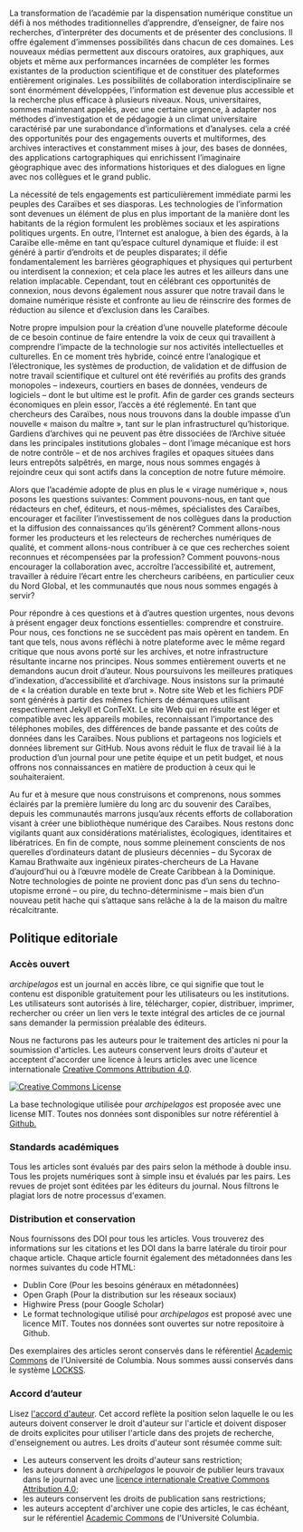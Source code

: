 La transformation de l’académie par la dispensation numérique constitue un défi à nos méthodes traditionnelles d’apprendre, d’enseigner, de faire nos recherches, d’interpréter des documents et de présenter des conclusions. Il offre également d’immenses possibilités dans chacun de ces domaines. Les nouveaux médias permettent aux discours oratoires, aux graphiques, aux objets et même aux performances incarnées de compléter les formes existantes de la production scientifique et de constituer des plateformes entièrement originales. Les possibilités de collaboration interdisciplinaire se sont énormément développées, l’information est devenue plus accessible et la recherche plus efficace à plusieurs niveaux. Nous, universitaires, sommes maintenant appelés, avec une certaine urgence, à adapter nos méthodes d’investigation et de pédagogie à un climat universitaire caractérisé par une surabondance d’informations et d’analyses. cela a créé des opportunités pour des engagements ouverts et multiformes, des archives interactives et constamment mises à jour, des bases de données, des applications cartographiques qui enrichissent l’imaginaire géographique avec des informations historiques et des dialogues en ligne avec nos collègues et le grand public.

La nécessité de tels engagements est particulièrement immédiate parmi les peuples des Caraïbes et ses diasporas. Les technologies de l’information sont devenues un élément de plus en plus important de la manière dont les habitants de la région formulent les problèmes sociaux et les aspirations politiques urgents. En outre, l’Internet est analogue, à bien des égards, à la Caraïbe elle-même en tant qu’espace culturel dynamique et fluide: il est généré à partir d’endroits et de peuples disparates; il défie fondamentalement les barrières géographiques et physiques qui perturbent  ou interdisent la connexion; et cela place les autres et les ailleurs dans une relation implacable. Cependant, tout en célébrant ces opportunités de connexion, nous devons également nous assurer que notre travail dans le domaine numérique résiste et confronte au lieu de réinscrire des formes de réduction au silence et d’exclusion dans les Caraïbes.

Notre propre impulsion pour la création d’une nouvelle plateforme découle de ce besoin continue de faire entendre la voix de ceux qui travaillent à comprendre l’impacte de la technologie sur nos activités intellectuelles et culturelles. En ce moment très hybride, coincé entre l’analogique et l’électronique, les systèmes de production, de validation et de diffusion de notre travail scientifique et culturel ont été revérifiés au profits des grands monopoles – indexeurs, courtiers en bases de données, vendeurs de logiciels – dont le but ultime est le profit. Afin de garder ces grands secteurs économiques en plein essor, l’accès a été réglementé. En tant que chercheurs des Caraïbes, nous nous trouvons dans la double impasse d’un nouvelle « maison du maître », tant sur le plan infrastructurel qu’historique. Gardiens d’archives qui ne peuvent pas être dissociées de l’Archive située dans les principales institutions globales – dont l’image mécanique est hors de notre contrôle – et de nos archives fragiles et opaques situées dans leurs entrepôts salpêtrés, en marge, nous nous sommes engagés à rejoindre ceux qui sont actifs dans la conception de notre future mémoire.

Alors que l’académie adopte de plus en plus le « virage numérique », nous posons les questions suivantes: Comment pouvons-nous, en tant que rédacteurs en chef, éditeurs, et nous-mêmes, spécialistes des Caraïbes, encourager et faciliter l’investissement de nos collègues dans la production et la diffusion des connaissances qu’ils génèrent? Comment allons-nous former les producteurs et les relecteurs de recherches numériques de qualité, et comment allons-nous contribuer à ce que ces recherches soient reconnues et récompensées par la profession? Comment pouvons-nous encourager la collaboration avec, accroître l’accessibilité et, autrement, travailler à réduire l’écart entre les chercheurs caribéens, en particulier ceux du Nord Global, et les communautés que nous nous sommes engagés à servir?

Pour répondre à ces questions et à d’autres question urgentes, nous devons à présent engager deux fonctions essentielles: comprendre et construire. Pour nous, ces fonctions ne se succèdent pas mais opèrent en tandem. En tant que tels, nous avons réfléchi à notre plateforme avec le même regard critique que nous avons porté sur les archives, et notre infrastructure résultante incarne nos principes. Nous sommes entièrement ouverts et ne demandons aucun droit d’auteur. Nous poursuivons les meilleures pratiques d’indexation, d’accessibilité et d’archivage. Nous insistons sur la primauté de « la création durable en texte brut ». Notre site Web et les fichiers PDF sont générés à partir des mêmes fichiers de démarques utilisant respectivement Jekyll et ConTeXt. Le site Web qui en résulte est léger et compatible avec les appareils mobiles, reconnaissant l’importance des téléphones mobiles, des différences de bande passante et des coûts de données dans les Caraïbes. Nous publions et partageons nos logiciels et données librement sur GitHub. Nous avons réduit le flux de travail lié à la production d’un journal pour une petite équipe et un petit budget, et nous offrons nos connaissances en matière de production à ceux qui le souhaiteraient.

Au fur et à mesure que nous construisons et comprenons, nous sommes éclairés par la première lumière du long arc du souvenir des Caraïbes, depuis les communautés marrons jusqu’aux récents efforts de collaboration visant à créer une bibliothèque numérique des Caraïbes. Nous restons donc vigilants quant aux considérations matérialistes, écologiques, identitaires et libératrices. En fin de compte, nous somme pleinement conscients de nos querelles d’ordinateurs datant de plusieurs décennies – du Sycorax de Kamau Brathwaite aux ingénieux pirates-chercheurs de La Havane d’aujourd’hui ou à l’œuvre modèle de Create Caribbean à la Dominique. Notre technologies de pointe ne provient donc pas d’un sens du techno-utopisme erroné – ou pire, du techno-déterminisme – mais bien d’un nouveau petit hache qui s’attaque sans relâche à la de la maison du maître récalcitrante.


## Politique editoriale

### Accès ouvert

*archipelagos* est un journal en accès libre, ce qui signifie que tout le contenu est disponible gratuitement pour les utilisateurs ou les institutions. Les utilisateurs sont autorisés à lire, télécharger, copier, distribuer, imprimer, rechercher ou créer un lien vers le texte intégral des articles de ce journal sans demander la permission préalable des éditeurs.

Nous ne facturons pas les auteurs pour le traitement des articles ni pour la soumission d'articles. Les auteurs conservent leurs droits d'auteur et acceptent d'accorder une licence à leurs articles avec une licence internationale [Creative Commons Attribution 4.0](https://creativecommons.org/licenses/by/4.0/).

<a rel="license" href="http://creativecommons.org/licenses/by/4.0/"><img alt="Creative Commons License" style="border-width:0" src="https://i.creativecommons.org/l/by/4.0/88x31.png" /></a>

La base technologique utilisée pour *archipelagos* est proposée avec une license MIT. Toutes nos données sont disponibles sur notre référentiel à <a href="{{site.githuburl}}">Github.</a>


### Standards académiques

Tous les articles sont évalués par des pairs selon la méthode à double insu. Tous les projets numériques sont à simple insu et évalués par les pairs. Les revues de projet sont éditées par les éditeurs du journal. Nous filtrons le plagiat lors de notre processus d'examen.


### Distribution et conservation

Nous fournissons des DOI pour tous les articles. Vous trouverez des informations sur les citations et les DOI dans la barre latérale du tiroir pour chaque article. Chaque article fournit également des métadonnées dans les normes suivantes du code HTML:

- Dublin Core (Pour les besoins généraux en métadonnées)
- Open Graph (Pour la distribution sur les réseaux sociaux)
- Highwire Press (pour Google Scholar)
- Le format technologique utilisé pour *archipelagos* est proposé avec une licence MIT. Toutes nos données sont ouvertes sur notre repositoire à Github.

Des exemplaires des articles seront conservés dans le référentiel [Academic Commons](https://academiccommons.columbia.edu/) de l’Université de Columbia. Nous sommes aussi conservés dans le système [LOCKSS](https://www.lockss.org/).


### Accord d’auteur

Lisez [l'accord d'auteur](http://archipelagosjournal.org/public/author-agreement.pdf). Cet accord reflète la position selon laquelle le ou les auteurs doivent conserver le droit d'auteur sur l'article et doivent disposer de droits explicites pour utiliser l'article dans des projets de recherche, d'enseignement ou autres. Les droits d'auteur sont résumée comme suit:

- Les auteurs conservent les droits d'auteur sans restriction;
- les auteurs donnent à *archipelagos* le pouvoir de publier leurs travaux dans le journal avec une [licence internationale Creative Commons Attribution 4.0](https://creativecommons.org/licenses/by/4.0/);
- les auteurs conservent les droits de publication sans restrictions;
- les auteurs acceptent d'archiver une copie des articles, le cas échéant, sur le référentiel [Academic Commons](https://academiccommons.columbia.edu/) de l'Université Columbia.
